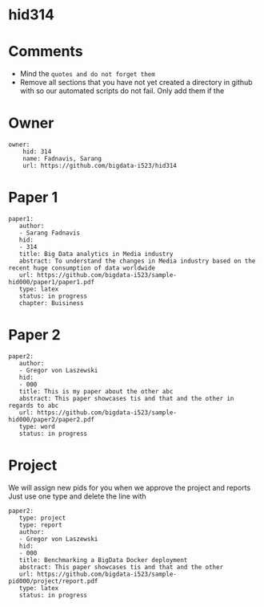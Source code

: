 # hid314
# Comments

* Mind the ```quotes and do not forget them```
* Remove all sections that you have not yet created a directory in github with so our automated scripts do not fail. Only add them if the 

# Owner

```
owner:
    hid: 314
    name: Fadnavis, Sarang
    url: https://github.com/bigdata-i523/hid314
```

# Paper 1

```
paper1:
   author: 
   - Sarang Fadnavis
   hid:
   - 314
   title: Big Data analytics in Media industry
   abstract: To understand the changes in Media industry based on the recent huge consumption of data worldwide
   url: https://github.com/bigdata-i523/sample-hid000/paper1/paper1.pdf
   type: latex
   status: in progress
   chapter: Buisiness
```
   
# Paper 2

```
paper2:
   author: 
   - Gregor von Laszewski
   hid:
   - 000
   title: This is my paper about the other abc
   abstract: This paper showcases tis and that and the other in regards to abc
   url: https://github.com/bigdata-i523/sample-hid000/paper2/paper2.pdf   
   type: word
   status: in progress
```

# Project 

We will assign new pids for you when we approve the project and reports   
Just use one type and delete the line with 

```
paper2:
   type: project
   type: report
   author: 
   - Gregor von Laszewski
   hid:
   - 000
   title: Benchmarking a BigData Docker deployment
   abstract: This paper showcases tis and that and the other 
   url: https://github.com/bigdata-i523/sample-pid000/project/report.pdf
   type: latex
   status: in progress
```
   
